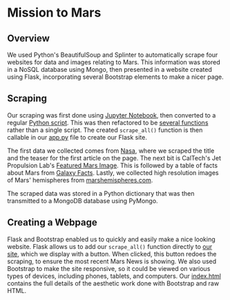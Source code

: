 # Mission to Mars

## Overview

We used Python's BeautifulSoup and Splinter to automatically scrape four websites for data and images relating to Mars.  This information was stored in a NoSQL database using Mongo, then presented in a website created using Flask, incorporating several Bootstrap elements to make a nicer page.  

## Scraping

Our scraping was first done using [Jupyter Notebook](Mission_to_Mars_Challenge.ipynb), then converted to a regular [Python script](Mission_to_Mars_Challenge.py).  This was then refactored to be [several functions](scraping.py) rather than a single script.  The created `scrape_all()` function is then callable in our [app.py](app.py) file to create our Flask site.  

The first data we collected comes from [Nasa](https://redplanetscience.com), where we scraped the title and the teaser for the first article on the page.  The next bit is CalTech's Jet Propulsion Lab's [Featured Mars Image](https://spaceimages-mars.com).  This is followed by a table of facts about Mars from [Galaxy Facts](https://galaxyfacts-mars.com).  Lastly, we collected high resolution images of Mars' hemispheres from [marshemispheres.com](https://marshemispheres.com/).  

The scraped data was stored in a Python dictionary that was then transmitted to a MongoDB database using PyMongo.  

## Creating a Webpage

Flask and Bootstrap enabled us to quickly and easily make a nice looking website.  Flask allows us to add our `scrape_all()` function directly to [our site](Mission-to-Mars-Site.png), which we display with a button.  When clicked, this button redoes the scraping, to ensure the most recent Mars News is showing.  We also used Bootstrap to make the site responsive, so it could be viewed on various types of devices, including phones, tablets, and computers.  Our [index.html](templates/index.html) contains the full details of the aesthetic work done with Bootstrap and raw HTML.
